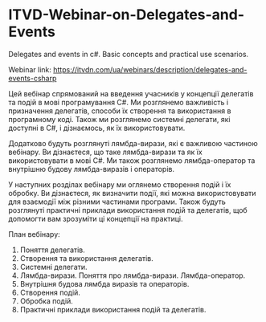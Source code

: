 # ITVD-Webinar-on-Delegates-and-Events
Delegates and events in c#. Basic concepts and practical use scenarios.

Webinar link: https://itvdn.com/ua/webinars/description/delegates-and-events-csharp

Цей вебінар спрямований на введення учасників у концепції делегатів та подій в мові програмування C#. Ми розглянемо важливість і призначення делегатів, способи їх створення та використання в програмному коді. Також ми розглянемо системні делегати, які доступні в C#, і дізнаємось, як їх використовувати.

Додатково будуть розглянуті лямбда-вирази, які є важливою частиною вебінару. Ви дізнаєтеся, що таке лямбда-вирази та як їх використовувати в мові C#. Ми також розглянемо лямбда-оператор та внутрішню будову лямбда-виразів і операторів.

У наступних розділах вебінару ми оглянемо створення подій і їх обробку. Ви дізнаєтеся, як визначити події, які можна використовувати для взаємодії між різними частинами програми. Також будуть  розглянуті практичні приклади використання подій та делегатів, щоб допомогти вам зрозуміти ці концепції на практиці.

План вебінару:

1. Поняття делегатів.
2. Створення та використання делегатів.
3. Системні делегати.
4. Лямбда-вирази. Поняття про лямбда-вирази. Лямбда-оператор.
5. Внутрішня будова лямбда виразів та операторів.
6. Створення подій.
7. Обробка подій.
8. Практичні приклади використання подій та делегатів.

